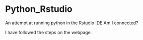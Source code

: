 # Python_Rstudio
An attempt at running python in the Rstudio IDE
Am I connected?

I have followed the steps on the webpage. 

#
